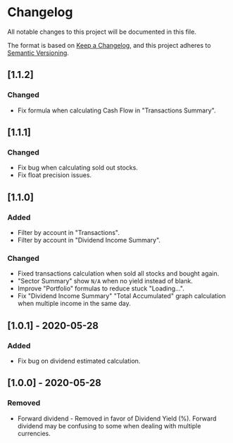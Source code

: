 # Changelog
All notable changes to this project will be documented in this file.

The format is based on [Keep a Changelog](https://keepachangelog.com/en/1.0.0/),
and this project adheres to [Semantic Versioning](https://semver.org/spec/v2.0.0.html).

## [1.1.2]
### Changed
- Fix formula when calculating Cash Flow in "Transactions Summary".

## [1.1.1]
### Changed
- Fix bug when calculating sold out stocks.
- Fix float precision issues.

## [1.1.0]
### Added
- Filter by account in "Transactions".
- Filter by account in "Dividend Income Summary".
### Changed
- Fixed transactions calculation when sold all stocks and bought again.
- "Sector Summary" show `N/A` when no yield instead of blank.
- Improve "Portfolio" formulas to reduce stuck "Loading...".
- Fix "Dividend Income Summary" "Total Accumulated" graph calculation when multiple income in the same day.

## [1.0.1] - 2020-05-28
### Added
- Fix bug on dividend estimated calculation.

## [1.0.0] - 2020-05-28
### Removed
- Forward dividend - Removed in favor of Dividend Yield (%). Forward dividend may be confusing to some when dealing with multiple currencies.